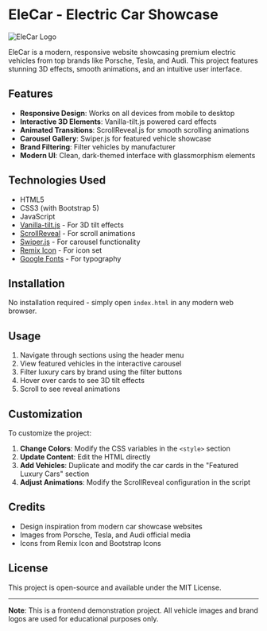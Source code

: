 # EleCar - Electric Car Showcase

![EleCar Logo](img/favicon.png)

EleCar is a modern, responsive website showcasing premium electric vehicles from top brands like Porsche, Tesla, and Audi. This project features stunning 3D effects, smooth animations, and an intuitive user interface.

## Features

- **Responsive Design**: Works on all devices from mobile to desktop
- **Interactive 3D Elements**: Vanilla-tilt.js powered card effects
- **Animated Transitions**: ScrollReveal.js for smooth scrolling animations
- **Carousel Gallery**: Swiper.js for featured vehicle showcase
- **Brand Filtering**: Filter vehicles by manufacturer
- **Modern UI**: Clean, dark-themed interface with glassmorphism elements

## Technologies Used

- HTML5
- CSS3 (with Bootstrap 5)
- JavaScript
- [Vanilla-tilt.js](https://micku7zu.github.io/vanilla-tilt.js/) - For 3D tilt effects
- [ScrollReveal](https://scrollrevealjs.org/) - For scroll animations
- [Swiper.js](https://swiperjs.com/) - For carousel functionality
- [Remix Icon](https://remixicon.com/) - For icon set
- [Google Fonts](https://fonts.google.com/) - For typography

## Installation

No installation required - simply open `index.html` in any modern web browser.

## Usage

1. Navigate through sections using the header menu
2. View featured vehicles in the interactive carousel
3. Filter luxury cars by brand using the filter buttons
4. Hover over cards to see 3D tilt effects
5. Scroll to see reveal animations


## Customization

To customize the project:

1. **Change Colors**: Modify the CSS variables in the `<style>` section
2. **Update Content**: Edit the HTML directly
3. **Add Vehicles**: Duplicate and modify the car cards in the "Featured Luxury Cars" section
4. **Adjust Animations**: Modify the ScrollReveal configuration in the script

## Credits

- Design inspiration from modern car showcase websites
- Images from Porsche, Tesla, and Audi official media
- Icons from Remix Icon and Bootstrap Icons

## License

This project is open-source and available under the MIT License.

---

**Note**: This is a frontend demonstration project. All vehicle images and brand logos are used for educational purposes only.